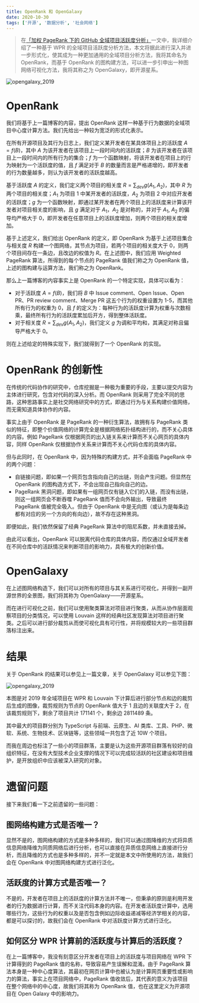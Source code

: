 ```yaml
---
title: OpenRank 和 OpenGalaxy
date: 2020-10-30
tags: ['开源', '数据分析', '社会网络']
---
```


> 在[「加权 PageRank 下的 GitHub 全域项目活跃度分析」](/github_activity_with_wpr)一文中，我详细介绍了一种基于 WPR 的全域项目活跃度分析方法，本文将据此进行深入并进一步形式化，使其成为一种更加通用的全域项目分析方法，我将其命名为 OpenRank，而基于 OpenRank 的图构建方法，可以进一步引申出一种图网络可视化方法，我将其称之为 OpenGalaxy，即开源星系。

![opengalaxy_2019](/images/open_galaxy_2019.png)

# OpenRank

我们将基于上一篇博客的内容，提出 OpenRank 这样一种基于行为数据的全域项目中心度计算方法。我们先给出一种较为宽泛的形式化表示。

在所有开源项目及其行为日志上，我们定义某开发者在某具体项目上的活跃度 $A = f(B)$，其中 $A$ 为该开发者在该项目上一段时间内的活跃度；$B$ 为该开发者在该项目上一段时间内的所有行为的集合；$f$ 为一个函数映射，将该开发者在项目上的行为映射为一个活跃度的值，且 $f$ 满足对于 $B$ 的数量而言是严格递增的，即开发者的行为数量越多，则认为该开发者的活跃度越高。

基于活跃度 $A$ 的定义，我们定义两个项目的相关度 $R = \sum_{dev}{g(A_1, A_2)}$，其中 $R$ 为两个项目的相关度；$A_1$ 为项目 1 中某开发者的活跃度，$A_2$ 为项目 2 中对应开发者的活跃度；$g$ 为一个函数映射，即通过某开发者在两个项目上的活跃度来计算该开发者对项目相关度的影响，且 $g$ 满足对于 $A_1$，$A_2$ 是对称的，并对于 $A_1$, $A_2$ 的偏导均严格大于 0，即开发者在任意项目上的活跃度增加，则两个项目的相关度增加。

基于上述定义，我们给出 OpenRank 的定义，即 OpenRank 为基于上述项目集合与相关度 $R$ 构建一个图网络，其节点为项目，若两个项目的相关度大于 0，则两个项目间存在一条边，且改边的权值为 $R$。在上述图中，我们应用 Weighted PageRank 算法，所得到的每个节点的 PageRank 值我们称之为 OpenRank 值，上述的图构建与运算方法，我们称之为 OpenRank。

那么上一篇博客的内容事实上是 OpenRank 的一个特定实现，具体可以看为：

- 对于活跃度 $A = f(B)$，我们将 $B$ 中 Issue comment、Open Issue、Open PR、PR review comment、Merge PR 这五个行为的权重设置为 1-5，而其他所有行为的权重为 0，且 $f$ 的定义为：每种行为的活跃度计算为权重与次数相乘，最终所有行为的活跃度累加后开方，得到整体活跃度。
- 对于相关度 $R = \sum_{dev}{g(A_1, A_2)}$，我们定义 $g$ 为调和平均和，其满足对称且偏导严格大于 0。

则在上述给定的特殊实现下，我们就得到了一个 OpenRank 的实现。

# OpenRank 的创新性

在传统的代码协作的研究中，仓库挖掘是一种极为重要的手段，主要以提交内容为主体进行研究，包含对代码的深入分析。而 OpenRank 则采用了完全不同的思路，这种思路事实上是社交网络研究中的方式，即通过行为与关系构建价值网络，而无需知道具体协作的内容。

事实上由于 OpenRank 是 PageRank 的一种衍生算法，故拥有与 PageRank 类似的特征，即整个价值网络的计算完全是根据网络拓扑结构进行的，而不关心具体的内容。例如 PageRank 仅根据网页的出入链关系来计算而不关心网页的具体内容，同样 OpenRank 仅根据协作关系来计算而不关心代码仓库的具体内容。

但与此同时，在 OpenRank 中，因为特殊的构建方式，并不会面临 PageRank 中的两个问题：

- 自链接问题，即如果一个网页包含指向自己的出链，则会产生问题。但显然在 OpenRank 的图构造方式下，不会出现自己指向自己的边。
- PageRank 黑洞问题，即如果有一组网页仅有链入它们的入链，而没有出链，则这一组网页会不断吞噬 PageRank 值而不会向外输出，导致最终 PageRank 值被完全吸入。但由于 OpenRank 中是无向图（或认为是每条边都有对应的另一个方向的有向边），故不存在这种黑洞。

即便如此，我们依然保留了经典 PageRank 算法中的阻尼系数，并未直接去掉。

由此可以看出，OpenRank 可以脱离代码仓库的具体内容，而仅通过全域开发者在不同仓库中的活跃情况来判断项目的影响力，具有极大的创新价值。

# OpenGalaxy

在上述图网络构造下，我们可以对所有的项目与其关系进行可视化，并得到一副开源世界的全景图，我们将其称为 OpenGalaxy——开源星系。

而在进行可视化之前，我们可以使用聚类算法对项目进行聚类，从而从协作层面观察项目的分类情况，可以使用 Louvain 这样的经典社区发现算法对项目进行聚类。之后可以进行部分裁剪从而使可视化具有可行性，并将规模较大的一些项目群落标注出来。

# 结果

关于 OpenRank 的结果可以参见上一篇文章，关于 OpenGalaxy 可以参见下图：

![opengalaxy_2019](/images/open_galaxy_2019.png)

本图是对 2019 年全域项目在 WPR 和 Louvain 下计算后进行部分节点和边的裁剪后生成的图像，裁剪规则为节点的 OpenRank 值大于 1 且边的关联度大于 2，在该裁剪规则下，剩余了项目共计 171141 个，剩余边 2811489 条。

其中最大的项目群分别为 TypeScript 与前端、云原生、AI 类库、工具、PHP、微软、系统、生物技术、区块链等，这些领域一共包含了近 10W 个项目。

而我在周边也标注了一些小的项目群落，主要是认为这些开源项目群落有较好的自组织特征，在没有大型技术企业支撑的情况下可以完成较活跃的社区建设和项目维护，是开放组织中应该被深入研究的对象。

# 遗留问题

接下来我们看一下之前遗留的一些问题：

## 图网络构建方式是否唯一？

显然不是的，图网络构建的方式是多种多样的，我们可以通过图降维的方式将异质信息网络降维为同质网络后进行分析，也可以直接在异质信息网络上直接进行分析，而且降维的方式也是多种多样的，并不一定就是本文中所使用的方法，故我们会在 OpenRank 中对图网络构建方式进行泛化。

## 活跃度的计算方式是否唯一？

不是的，开发者在项目上的活跃度的计算方法并不唯一，但秉承的原则是利用开发者的行为数据进行计算，而不关注代码本身的内容。在开发者活跃度计算中，选用哪些行为，这些行为的权重以及是否包含例如边际收益递减等经济学相关的内容，都是可以探讨的，故我们会在 OpenRank 中对活跃度计算方式进行泛化。

## 如何区分 WPR 计算前的活跃度与计算后的活跃度？

在上一篇博客中，我没有刻意区分开发者在项目上的活跃度与项目网络在 WPR 下计算得到的 PageRank 值的名称，导致容易产生误解和混淆。由于 PageRank 算法本身是一种中心度算法，其最初在网页计算中也被认为是计算网页重要性或影响力的算法，事实上在项目网络中，PageRank 值收敛后，其代表的意义为该项目在整个网络中的中心度，故我们将其称为 OpenRank 值，也在这里定义为开源项目在 Open Galaxy 中的影响力。
